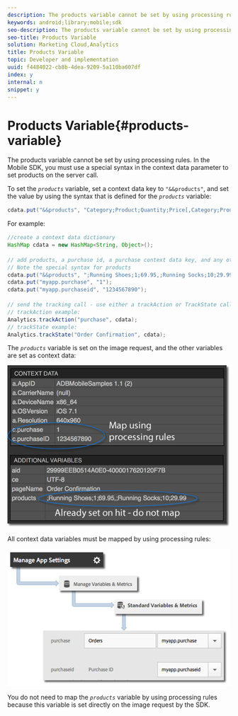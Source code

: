 ```yaml
---
description: The products variable cannot be set by using processing rules. In the Mobile SDK, you must use a special syntax in the context data parameter to set products on the server call.
keywords: android;library;mobile;sdk
seo-description: The products variable cannot be set by using processing rules. In the Mobile SDK, you must use a special syntax in the context data parameter to set products on the server call.
seo-title: Products Variable
solution: Marketing Cloud,Analytics
title: Products Variable
topic: Developer and implementation
uuid: f4484022-cb8b-4dea-9209-5a110ba607df
index: y
internal: n
snippet: y
---
```


# Products Variable{#products-variable}

The products variable cannot be set by using processing rules. In the Mobile SDK, you must use a special syntax in the context data parameter to set products on the server call.

To set the *`products`* variable, set a context data key to `"&&products"`, and set the value by using the syntax that is defined for the *`products`* variable:

```java
cdata.put("&&products", "Category;Product;Quantity;Price[,Category;Product;Quantity;Price]");
```

For example:

```java
//create a context data dictionary 
HashMap cdata = new HashMap<String, Object>(); 
 
// add products, a purchase id, a purchase context data key, and any other data you want to collect. 
// Note the special syntax for products 
cdata.put("&&products", ";Running Shoes;1;69.95,;Running Socks;10;29.99"); 
cdata.put("myapp.purchase", "1"); 
cdata.put("myapp.purchaseid", "1234567890"); 
 
// send the tracking call - use either a trackAction or TrackState call. 
// trackAction example: 
Analytics.trackAction("purchase", cdata); 
// trackState example: 
Analytics.trackState("Order Confirmation", cdata);
```

The *`products`* variable is set on the image request, and the other variables are set as context data:

<a id="fig_F1B61B67BF9C414F909AB860AC1014D6"></a>

![](assets/products-bloodhound.png)

All context data variables must be mapped by using processing rules:

<a id="fig_8258BD49B0A94FA28E2AF4D3EC060787"></a>

![](assets/map-products.png)

You do not need to map the *`products`* variable by using processing rules because this variable is set directly on the image request by the SDK. 
